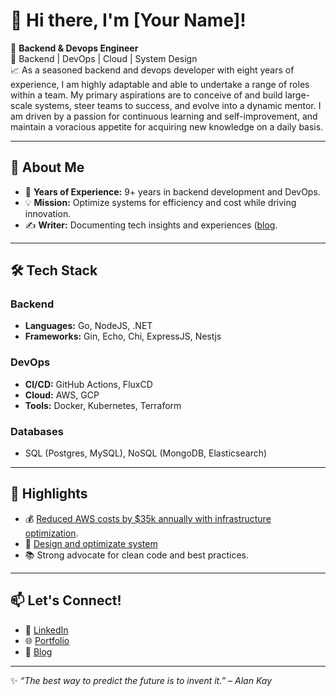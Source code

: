 # 👋 Hi there, I'm [Your Name]!

🚀 **Backend & Devops Engineer**  
🔧 Backend | DevOps | Cloud | System Design  
📈 As a seasoned backend and devops developer with eight years of experience, I am highly adaptable and able to undertake a range of roles within a team. My primary aspirations are to conceive of and build large-scale systems, steer teams to success, and evolve into a dynamic mentor. I am driven by a passion for continuous learning and self-improvement, and maintain a voracious appetite for acquiring new knowledge on a daily basis.

---

## 🔗 About Me
- 🌟 **Years of Experience:** 9+ years in backend development and DevOps.
- 💡 **Mission:** Optimize systems for efficiency and cost while driving innovation.
- ✍️ **Writer:** Documenting tech insights and experiences ([blog](https://blog.kanthorlabs.com/).

---

## 🛠️ Tech Stack
### Backend
- **Languages:** Go, NodeJS, .NET
- **Frameworks:** Gin, Echo, Chi, ExpressJS, Nestjs  

### DevOps
- **CI/CD:** GitHub Actions, FluxCD  
- **Cloud:** AWS, GCP  
- **Tools:** Docker, Kubernetes, Terraform  

### Databases
- SQL (Postgres, MySQL), NoSQL (MongoDB, Elasticsearch)  

---

## 🌟 Highlights
- 💰 [Reduced AWS costs by $35k annually with infrastructure optimization](https://blog.kanthorlabs.com/posts/saving-37k-annually-on-our-aws-bill/).
- 🚀 [Design and optimizate system](https://blog.kanthorlabs.com/posts/when-index-scan-is-slower-than-full-table-scan/)
- 📚 Strong advocate for clean code and best practices.  

---

## 📫 Let's Connect!
- 💼 [LinkedIn](https://www.linkedin.com/in/tuannguyen1993/)  
- 🌐 [Portfolio](https://tuannguyen.kanthorlabs.com/)  
- 📝 [Blog]([https://yourblog.com](https://blog.kanthorlabs.com/))  

---

✨ *“The best way to predict the future is to invent it.” – Alan Kay*
